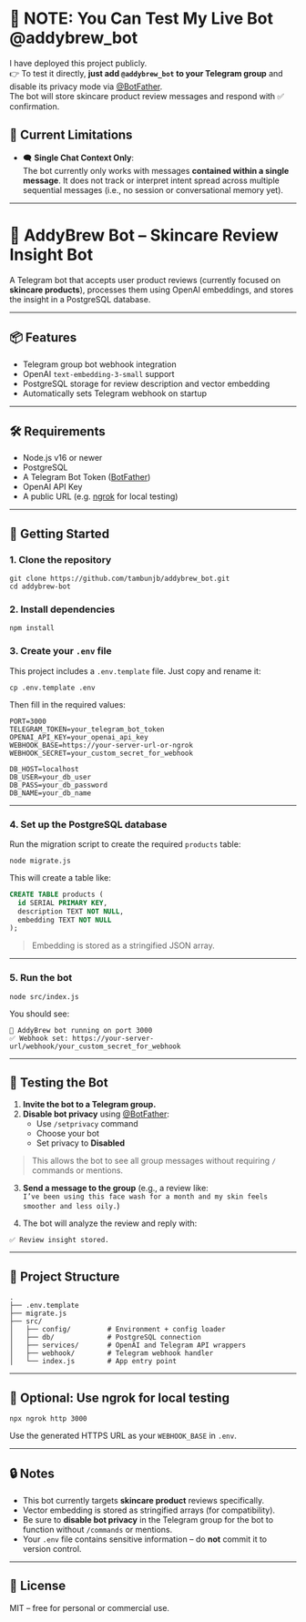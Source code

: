# 🚨 NOTE: You Can Test My Live Bot @addybrew_bot

I have deployed this project publicly.  
👉 To test it directly, **just add `@addybrew_bot` to your Telegram group** and disable its privacy mode via [@BotFather](https://t.me/BotFather).  
The bot will store skincare product review messages and respond with ✅ confirmation.

## 🚧 Current Limitations
- 🗨️ **Single Chat Context Only**:  
  The bot currently only works with messages **contained within a single message**. It does not track or interpret intent spread across multiple sequential messages (i.e., no session or conversational memory yet).

---

# 🧠 AddyBrew Bot – Skincare Review Insight Bot

A Telegram bot that accepts user product reviews (currently focused on **skincare products**), processes them using OpenAI embeddings, and stores the insight in a PostgreSQL database.

---

## 📦 Features

- Telegram group bot webhook integration  
- OpenAI `text-embedding-3-small` support  
- PostgreSQL storage for review description and vector embedding  
- Automatically sets Telegram webhook on startup  

---

## 🛠️ Requirements

- Node.js v16 or newer  
- PostgreSQL  
- A Telegram Bot Token ([BotFather](https://t.me/BotFather))  
- OpenAI API Key  
- A public URL (e.g. [ngrok](https://ngrok.com) for local testing)  

---

## 🚀 Getting Started

### 1. Clone the repository

```
git clone https://github.com/tambunjb/addybrew_bot.git
cd addybrew-bot
```

### 2. Install dependencies

```
npm install
```

### 3. Create your `.env` file

This project includes a `.env.template` file. Just copy and rename it:

```
cp .env.template .env
```

Then fill in the required values:

```
PORT=3000
TELEGRAM_TOKEN=your_telegram_bot_token
OPENAI_API_KEY=your_openai_api_key
WEBHOOK_BASE=https://your-server-url-or-ngrok
WEBHOOK_SECRET=your_custom_secret_for_webhook

DB_HOST=localhost
DB_USER=your_db_user
DB_PASS=your_db_password
DB_NAME=your_db_name
```

---

### 4. Set up the PostgreSQL database

Run the migration script to create the required `products` table:

```
node migrate.js
```

This will create a table like:

```sql
CREATE TABLE products (
  id SERIAL PRIMARY KEY,
  description TEXT NOT NULL,
  embedding TEXT NOT NULL
);
```

> Embedding is stored as a stringified JSON array.

---

### 5. Run the bot

```
node src/index.js
```

You should see:

```
🚀 AddyBrew bot running on port 3000
✅ Webhook set: https://your-server-url/webhook/your_custom_secret_for_webhook
```

---

## 🤖 Testing the Bot

1. **Invite the bot to a Telegram group.**  
2. **Disable bot privacy** using [@BotFather](https://t.me/BotFather):  
   - Use `/setprivacy` command  
   - Choose your bot  
   - Set privacy to **Disabled**  

> This allows the bot to see all group messages without requiring `/` commands or mentions.

3. **Send a message to the group** (e.g., a review like:  
   `I’ve been using this face wash for a month and my skin feels smoother and less oily.`)  

4. The bot will analyze the review and reply with:

```
✅ Review insight stored.
```

---

## 📂 Project Structure

```
.
├── .env.template
├── migrate.js
├── src/
│   ├── config/         # Environment + config loader
│   ├── db/             # PostgreSQL connection
│   ├── services/       # OpenAI and Telegram API wrappers
│   ├── webhook/        # Telegram webhook handler
│   └── index.js        # App entry point
```

---

## 🧪 Optional: Use ngrok for local testing

```
npx ngrok http 3000
```

Use the generated HTTPS URL as your `WEBHOOK_BASE` in `.env`.

---

## 🔒 Notes

- This bot currently targets **skincare product** reviews specifically.
- Vector embedding is stored as stringified arrays (for compatibility).
- Be sure to **disable bot privacy** in the Telegram group for the bot to function without `/commands` or mentions.
- Your `.env` file contains sensitive information – do **not** commit it to version control.

---

## 🤝 License

MIT – free for personal or commercial use.